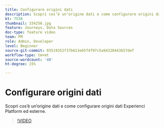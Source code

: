 ```yaml
---
title: Configurare origini dati
description: Scopri cos’è un’origine dati e come configurare origini dati Experienci Platform ed esterne.
kt: 7538
thumbnail: 334256.jpg
feature: Journeys, Data Sources
doc-type: feature video
team: PM
role: Admin, Developer
level: Beginner
source-git-commit: 03519352f37b613e65f4f97c5a94320443b57def
workflow-type: tm+mt
source-wordcount: '40'
ht-degree: 15%

---
```



# Configurare origini dati

Scopri cos’è un’origine dati e come configurare origini dati Experienci Platform ed esterne.

>[!VIDEO](https://video.tv.adobe.com/v/334256?quality=12)
